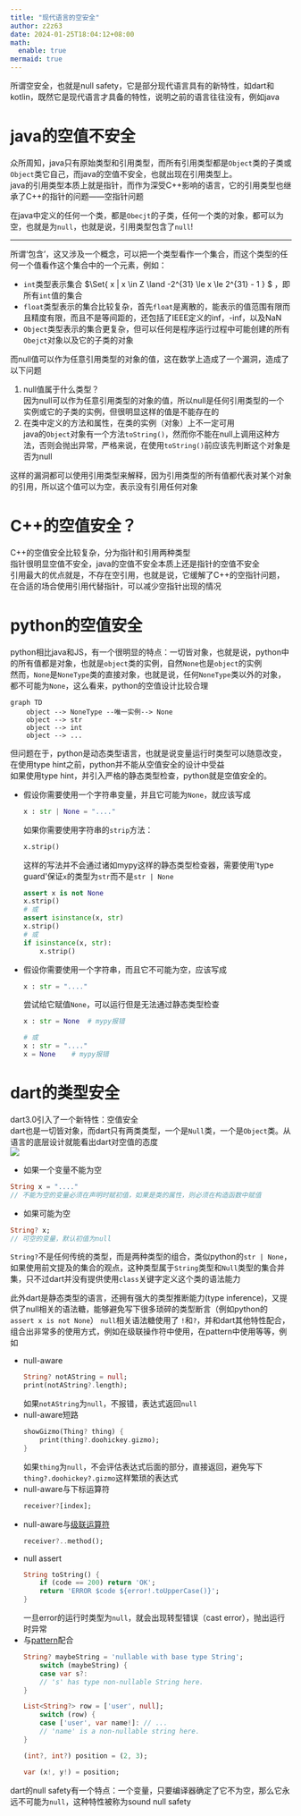 ```yaml
---
title: "现代语言的空安全"
author: z2z63
date: 2024-01-25T18:04:12+08:00
math: 
  enable: true
mermaid: true
---
```

所谓空安全，也就是null safety，它是部分现代语言具有的新特性，如dart和kotlin，既然它是现代语言才具备的特性，说明之前的语言往往没有，例如java
<!--more-->
# java的空值不安全
众所周知，java只有原始类型和引用类型，而所有引用类型都是`Object`类的子类或`Object`类它自己，而java的空值不安全，也就出现在引用类型上。  
java的引用类型本质上就是指针，而作为深受C++影响的语言，它的引用类型也继承了C++的指针的问题——空指针问题  

在java中定义的任何一个类，都是`Obecjt`的子类，任何一个类的对象，都可以为空，也就是为`null`，也就是说，引用类型包含了`null`!

---  
所谓‘包含’，这又涉及一个概念，可以把一个类型看作一个集合，而这个类型的任何一个值看作这个集合中的一个元素，例如：
- `int`类型表示集合 $\Set{ x | x \in Z \land -2^{31} \le x \le 2^{31} - 1 } $ ，即所有`int`值的集合
- `float`类型表示的集合比较复杂，首先`float`是离散的，能表示的值范围有限而且精度有限，而且不是等间距的，还包括了IEEE定义的inf，-inf，以及NaN
- `Object`类型表示的集合更复杂，但可以任何是程序运行过程中可能创建的所有`Obejct`对象以及它的子类的对象

而null值可以作为任意引用类型的对象的值，这在数学上造成了一个漏洞，造成了以下问题
1. null值属于什么类型？  
   因为null可以作为任意引用类型的对象的值，所以null是任何引用类型的一个实例或它的子类的实例，但很明显这样的值是不能存在的
2. 在类中定义的方法和属性，在类的实例（对象）上不一定可用  
    java的`Object`对象有一个方法`toString()`，然而你不能在null上调用这种方法，否则会抛出异常，严格来说，在使用`toString()`前应该先判断这个对象是否为null
    
这样的漏洞都可以使用引用类型来解释，因为引用类型的所有值都代表对某个对象的引用，所以这个值可以为空，表示没有引用任何对象

# C++的空值安全？
C++的空值安全比较复杂，分为指针和引用两种类型  
指针很明显空值不安全，java的空值不安全本质上还是指针的空值不安全  
引用最大的优点就是，不存在空引用，也就是说，它缓解了C++的空指针问题，在合适的场合使用引用代替指针，可以减少空指针出现的情况
# python的空值安全
python相比java和JS，有一个很明显的特点：一切皆对象，也就是说，python中的所有值都是对象，也就是`object`类的实例，自然`None`也是`object`的实例  
然而，`None`是`NoneType`类的直接对象，也就是说，任何`NoneType`类以外的对象，都不可能为`None`，这么看来，python的空值设计比较合理  
```mermaid
graph TD
    object --> NoneType --唯一实例--> None
    object --> str
    object --> int
    object --> ...
```

但问题在于，python是动态类型语言，也就是说变量运行时类型可以随意改变，在使用type hint之前，python并不能从空值安全的设计中受益  
如果使用type hint，并引入严格的静态类型检查，python就是空值安全的。
- 假设你需要使用一个字符串变量，并且它可能为`None`，就应该写成
    ```python
    x : str | None = "...."
    ```
    如果你需要使用字符串的`strip`方法：
    ```python
    x.strip()
    ```
    这样的写法并不会通过诸如mypy这样的静态类型检查器，需要使用'type guard'保证`x`的类型为`str`而不是`str | None`
    ```python
    assert x is not None
    x.strip()
    # 或
    assert isinstance(x, str)
    x.strip()
    # 或
    if isinstance(x, str):
        x.strip()
    ```
- 假设你需要使用一个字符串，而且它不可能为空，应该写成
    ```python
    x : str = "...."
    ```
    尝试给它赋值`None`，可以运行但是无法通过静态类型检查
    ```python
    x : str = None  # mypy报错

    # 或
    x : str = "...."
    x = None    # mypy报错
    ```
# dart的类型安全
dart3.0引入了一个新特性：空值安全  
dart也是一切皆对象，而dart只有两类类型，一个是`Null`类，一个是`Object`类。从语言的底层设计就能看出dart对空值的态度  
![](https://dart.dev/assets/img/null-safety/understanding-null-safety/hierarchy-after.png)
- 如果一个变量不能为空
```dart
String x = "...."
// 不能为空的变量必须在声明时赋初值，如果是类的属性，则必须在构造函数中赋值
```
- 如果可能为空
```dart
String? x;
// 可空的变量，默认初值为null
```
`String?`不是任何传统的类型，而是两种类型的组合，类似python的`str | None`，如果使用前文提及的集合的观点，这种类型属于`String`类型和`Null`类型的集合并集，只不过dart并没有提供使用`class`关键字定义这个类的语法能力  

此外dart是静态类型的语言，还拥有强大的类型推断能力(type inference)，又提供了null相关的语法糖，能够避免写下很多琐碎的类型断言（例如python的`assert x is not None`）
`null`相关语法糖使用了 `!`和`?`，并和dart其他特性配合，组合出非常多的使用方式，例如在级联操作符中使用，在pattern中使用等等，例如
- null-aware
    ```dart
    String? notAString = null;
    print(notAString?.length);
    ```
    如果`notAString`为`null`，不报错，表达式返回`null`
- null-aware短路
    ```dart
    showGizmo(Thing? thing) {
        print(thing?.doohickey.gizmo);
    }
    ```
    如果`thing`为`null`，不会评估表达式后面的部分，直接返回，避免写下`thing?.doohickey?.gizmo`这样繁琐的表达式
- null-aware与下标运算符
  ```dart
  receiver?[index];
  ```
- null-aware与[级联运算符](https://dart.dev/language/operators#cascade-notation)
    ```dart
    receiver?..method();
    ```
- null assert
    ```dart
    String toString() {
        if (code == 200) return 'OK';
        return 'ERROR $code ${error!.toUpperCase()}';
    }
    ```
    一旦error的运行时类型为`null`，就会出现转型错误（cast error），抛出运行时异常
- 与[pattern](https://dart.dev/language/patterns)配合
    ```dart
    String? maybeString = 'nullable with base type String';
        switch (maybeString) {
        case var s?:
        // 's' has type non-nullable String here.
    }
    ```
    ```dart
    List<String?> row = ['user', null];
        switch (row) {
        case ['user', var name!]: // ...
        // 'name' is a non-nullable string here.
    }

    ```
    ```dart
    (int?, int?) position = (2, 3);

    var (x!, y!) = position;
    ```
dart的null safety有一个特点：一个变量，只要编译器确定了它不为空，那么它永远不可能为`null`，这种特性被称为sound null safety